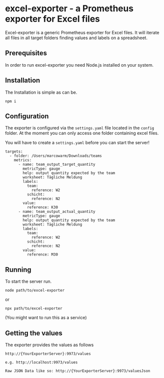 # excel-exporter - a Prometheus exporter for Excel files

Excel-exporter is a generic Prometheus exporter for 
 Excel files. It will iterate all files in all target folders finding values and labels on a spreadsheet.

## Prerequisites
In order to run excel-exporter you need Node.js installed on your system.

## Installation
The Installation is simple as can be. 
```
npm i
```

## Configuration

The exporter is configured via the `settings.yaml` file located in the `config` folder. At the moment you can only access one folder containing excel files.

You will have to create a `settings.yaml` before you can start the server!

```
targets:
  - folder: /Users/marcowarm/Downloads/teams
    metrics:
      - name: team_output_target_quantity
        metricType: gauge
        help: output quantity expected by the team
        worksheet: Tägliche Meldung
        labels:
          team:
            reference: W2
          schicht:
            reference: N2
        value:
          reference: K30
      - name: team_output_actual_quantity
        metricType: gauge
        help: output quantity expected by the team
        worksheet: Tägliche Meldung
        labels:
          team:
            reference: W2
          schicht:
            reference: N2
        value:
          reference: M30
```

## Running
To start the server run. 

```
node path/to/excel-exporter
```

or

```
npx path/to/excel-exporter
```

(You might want to run this as a service)

## Getting the values
The exporter provides the values as follows

```
http://{YourExporterServer}:9973/values

e.g. http://localhost:9973/values

Raw JSON Data like so: http://{YourExporterServer}:9973/valuesJson
```
